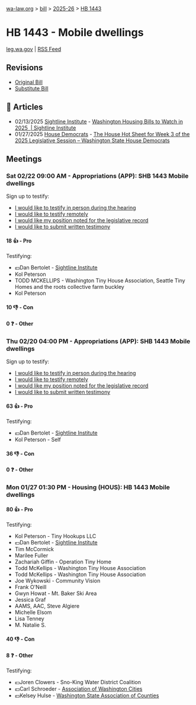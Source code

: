 [wa-law.org](/) > [bill](/bill/) > [2025-26](/bill/2025-26/) > [HB 1443](/bill/2025-26/hb/1443/)

# HB 1443 - Mobile dwellings
[leg.wa.gov](https://app.leg.wa.gov/billsummary?BillNumber=1443&Year=2025&Initiative=false) | [RSS Feed](./rss.xml)

## Revisions
* [Original Bill](1/)
* [Substitute Bill](S/)

## 📰 Articles
* 02/13/2025 [Sightline Institute](/org/sightline_institute/) - [Washington Housing Bills to Watch in 2025  | Sightline Institute](https://www.sightline.org/2025/02/13/washington-housing-bills-to-watch-in-2025/#:~:text=HB%201443)
* 01/27/2025 [House Democrats](/org/house_democrats/) - [The House Hot Sheet for Week 3 of the 2025 Legislative Session – Washington State House Democrats](https://housedemocrats.wa.gov/blog/2025/01/27/the-house-hot-sheet-for-week-3-of-the-2025-legislative-session/#:~:text=HB%201443)

## Meetings
### Sat 02/22 09:00 AM - Appropriations (APP): SHB 1443 Mobile dwellings
Sign up to testify:
* [I would like to testify in person during the hearing](https://app.leg.wa.gov/csi/Testifier/Add?chamber=House&mId=32886&aId=164751&caId=26041&tId=1)
* [I would like to testify remotely](https://app.leg.wa.gov/csi/Testifier/Add?chamber=House&mId=32886&aId=164751&caId=26041&tId=2)
* [I would like my position noted for the legislative record](https://app.leg.wa.gov/csi/Testifier/Add?chamber=House&mId=32886&aId=164751&caId=26041&tId=3)
* [I would like to submit written testimony](https://app.leg.wa.gov/csi/Testifier/Add?chamber=House&mId=32886&aId=164751&caId=26041&tId=4)

#### 18 👍 - Pro
Testifying:
* 💵Dan Bertolet - [Sightline Institute](/org/sightline_institute/)
* Kol Peterson
* TODD MCKELLIPS - Washington Tiny House Association, Seattle Tiny Homes and the roots collective farm buckley
* Kol Peterson

#### 10 👎 - Con

#### 0 ❓ - Other

### Thu 02/20 04:00 PM - Appropriations (APP): SHB 1443 Mobile dwellings
Sign up to testify:
* [I would like to testify in person during the hearing](https://app.leg.wa.gov/csi/Testifier/Add?chamber=House&mId=32860&aId=164627&caId=26018&tId=1)
* [I would like to testify remotely](https://app.leg.wa.gov/csi/Testifier/Add?chamber=House&mId=32860&aId=164627&caId=26018&tId=2)
* [I would like my position noted for the legislative record](https://app.leg.wa.gov/csi/Testifier/Add?chamber=House&mId=32860&aId=164627&caId=26018&tId=3)
* [I would like to submit written testimony](https://app.leg.wa.gov/csi/Testifier/Add?chamber=House&mId=32860&aId=164627&caId=26018&tId=4)

#### 63 👍 - Pro
Testifying:
* 💵Dan Bertolet - [Sightline Institute](/org/sightline_institute/)
* Kol Peterson - Self

#### 36 👎 - Con

#### 0 ❓ - Other

### Mon 01/27 01:30 PM - Housing (HOUS): HB 1443 Mobile dwellings
#### 80 👍 - Pro
Testifying:
* Kol Peterson - Tiny Hookups LLC
* 💵Dan Bertolet - [Sightline Institute](/org/sightline_institute/)
* Tim McCormick
* Marilee Fuller
* Zachariah Giffin - Operation Tiny Home
* Todd McKellips - Washington Tiny House Association
* Todd McKellips - Washington Tiny House Association
* Joe Wykowski - Community Vision
* Frank O'Neill
* Gwyn Howat - Mt. Baker Ski Area
* Jessica Graf
* AAMS, AAC, Steve Algiere
* Michelle Elsom
* Lisa Tenney
* M. Natalie S.

#### 40 👎 - Con

#### 8 ❓ - Other
Testifying:
* 💵Joren Clowers - Sno-King Water District Coalition
* 💵Carl Schroeder - [Association of Washington Cities](/org/association_of_washington_cities/)
* 💵Kelsey Hulse - [Washington State Association of Counties](/org/washington_state_association_of_counties/)
